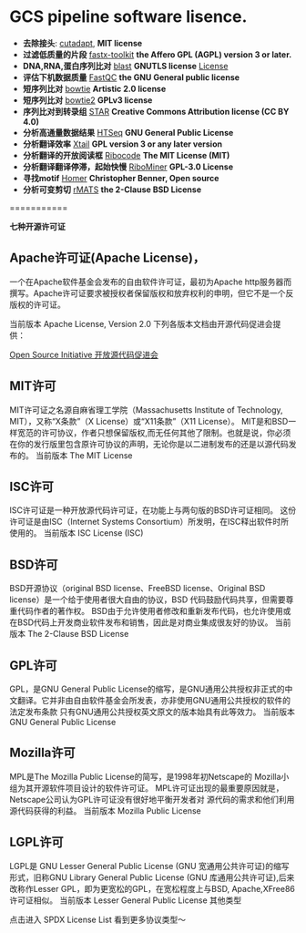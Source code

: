 # GCS pipeline software lisence.

* **去除接头**: [cutadapt](https://cutadapt.readthedocs.io/en/stable/), **MIT license**   
* **过滤低质量的片段** [fastx-toolkit](http://hannonlab.cshl.edu/fastx_toolkit/) **the Affero GPL (AGPL) version 3 or later.**
* **DNA,RNA,蛋白序列比对** [blast](https://blast.ncbi.nlm.nih.gov/Blast.cgi?PAGE_TYPE=BlastDocs&DOC_TYPE=Download) **GNUTLS license** [License](https://www.ncbi.nlm.nih.gov/viewvc/v1/trunk/c++/scripts/projects/blast/LICENSE)
* **评估下机数据质量** [FastQC](https://www.bioinformatics.babraham.ac.uk/projects/fastqc/) **the GNU General public license**
* **短序列比对** [bowtie](http://bowtie-bio.sourceforge.net/index.shtml) **Artistic 2.0 license**
* **短序列比对** [bowtie2](http://bowtie-bio.sourceforge.net/bowtie2/index.shtml) **GPLv3 license**
* **序列比对到转录组** [STAR](https://code.google.com/archive/p/rna-star/) **Creative Commons Attribution license (CC BY 4.0)**
* **分析高通量数据结果** [HTSeq](https://htseq.readthedocs.io/en/master/) **GNU General Public License**
* **分析翻译效率** [Xtail](https://github.com/xryanglab/xtail) **GPL version 3 or any later version**
* **分析翻译的开放阅读框** [Ribocode](https://github.com/xryanglab/RiboCode) **The MIT License (MIT)**
* **分析翻译翻译停滞，起始快慢** [RiboMiner](https://github.com/xryanglab/RiboMiner) **GPL-3.0 License**
* **寻找motif** [Homer](http://homer.ucsd.edu/homer/motif/) **Christopher Benner, Open source**
* **分析可变剪切** [rMATS](http://rnaseq-mats.sourceforge.net/) **the 2-Clause BSD License**


===========

**七种开源许可证**

## Apache许可证(Apache License)，
一个在Apache软件基金会发布的自由软件许可证，最初为Apache http服务器而撰写。Apache许可证要求被授权者保留版权和放弃权利的申明，但它不是一个反版权的许可证。

当前版本 Apache License, Version 2.0
下列各版本文档由开源代码促进会提供：

[Open Source Initiative 开放源代码促进会](https://www.baidu.com/link?url=URumiVk2r5c4a3InYW8Tg3TdP8XhpqlIltMR8gxfg4PaYXBmc2EPjZy8-gMVwVAv&wd=&eqid=86f62abe000044d20000000659438da6)

## MIT许可

MIT许可证之名源自麻省理工学院（Massachusetts Institute of Technology, MIT），又称“X条款”（X License）或“X11条款”（X11 License）。
MIT是和BSD一样宽范的许可协议，作者只想保留版权,而无任何其他了限制。也就是说，你必须在你的发行版里包含原许可协议的声明，无论你是以二进制发布的还是以源代码发布的。
当前版本 The MIT License

## ISC许可

ISC许可证是一种开放源代码许可证，在功能上与两句版的BSD许可证相同。
这份许可证是由ISC（Internet Systems Consortium）所发明，在ISC释出软件时所使用的。
当前版本 ISC License (ISC)

## BSD许可

BSD开源协议（original BSD license、FreeBSD license、Original BSD license）是一个给于使用者很大自由的协议，BSD 代码鼓励代码共享，但需要尊重代码作者的著作权。
BSD由于允许使用者修改和重新发布代码，也允许使用或在BSD代码上开发商业软件发布和销售，因此是对商业集成很友好的协议。
当前版本 The 2-Clause BSD License

## GPL许可

GPL，是GNU General Public License的缩写，是GNU通用公共授权非正式的中文翻译。它并非由自由软件基金会所发表，亦非使用GNU通用公共授权的软件的法定发布条款
只有GNU通用公共授权英文原文的版本始具有此等效力。
当前版本 GNU General Public License

## Mozilla许可

MPL是The Mozilla Public License的简写，是1998年初Netscape的 Mozilla小组为其开源软件项目设计的软件许可证。
MPL许可证出现的最重要原因就是，Netscape公司认为GPL许可证没有很好地平衡开发者对 源代码的需求和他们利用源代码获得的利益。
当前版本 Mozilla Public License

## LGPL许可

LGPL是 GNU Lesser General Public License (GNU 宽通用公共许可证)的缩写形式，旧称GNU Library General Public License (GNU 库通用公共许可证),后来改称作Lesser GPL，即为更宽松的GPL，在宽松程度上与BSD, Apache,XFree86 许可证相似。
当前版本 Lesser General Public License
其他类型

点击进入 SPDX License List 看到更多协议类型～




